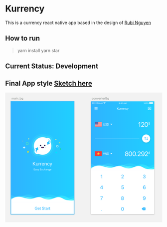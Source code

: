# Kurrency
This is a currency react native app based in the design of [Rubi Nguyen](https://www.behance.net/rubinguyen)

## How to run

> yarn install
> yarn star


## Current Status: Development


## Final App style [Sketch here](https://www.sketchappsources.com/free-source/2230-sample-currency-exchange-app-sketch-freebie-resource.html)
![enter image description here](https://github.com/mariovzc/currencyConverter/blob/master/final.png?raw=true)

